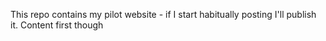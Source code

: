This repo contains my pilot website - if I start habitually posting I'll publish it. Content first though
